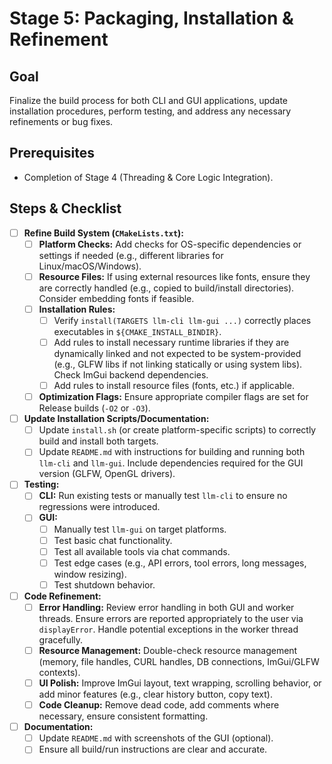 # Stage 5: Packaging, Installation & Refinement

## Goal

Finalize the build process for both CLI and GUI applications, update installation procedures, perform testing, and address any necessary refinements or bug fixes.

## Prerequisites

*   Completion of Stage 4 (Threading & Core Logic Integration).

## Steps & Checklist

*   [ ] **Refine Build System (`CMakeLists.txt`):**
    *   [ ] **Platform Checks:** Add checks for OS-specific dependencies or settings if needed (e.g., different libraries for Linux/macOS/Windows).
    *   [ ] **Resource Files:** If using external resources like fonts, ensure they are correctly handled (e.g., copied to build/install directories). Consider embedding fonts if feasible.
    *   [ ] **Installation Rules:**
        *   [ ] Verify `install(TARGETS llm-cli llm-gui ...)` correctly places executables in `${CMAKE_INSTALL_BINDIR}`.
        *   [ ] Add rules to install necessary runtime libraries if they are dynamically linked and not expected to be system-provided (e.g., GLFW libs if not linking statically or using system libs). Check ImGui backend dependencies.
        *   [ ] Add rules to install resource files (fonts, etc.) if applicable.
    *   [ ] **Optimization Flags:** Ensure appropriate compiler flags are set for Release builds (`-O2` or `-O3`).
*   [ ] **Update Installation Scripts/Documentation:**
    *   [ ] Update `install.sh` (or create platform-specific scripts) to correctly build and install both targets.
    *   [ ] Update `README.md` with instructions for building and running both `llm-cli` and `llm-gui`. Include dependencies required for the GUI version (GLFW, OpenGL drivers).
*   [ ] **Testing:**
    *   [ ] **CLI:** Run existing tests or manually test `llm-cli` to ensure no regressions were introduced.
    *   [ ] **GUI:**
        *   [ ] Manually test `llm-gui` on target platforms.
        *   [ ] Test basic chat functionality.
        *   [ ] Test all available tools via chat commands.
        *   [ ] Test edge cases (e.g., API errors, tool errors, long messages, window resizing).
        *   [ ] Test shutdown behavior.
*   [ ] **Code Refinement:**
    *   [ ] **Error Handling:** Review error handling in both GUI and worker threads. Ensure errors are reported appropriately to the user via `displayError`. Handle potential exceptions in the worker thread gracefully.
    *   [ ] **Resource Management:** Double-check resource management (memory, file handles, CURL handles, DB connections, ImGui/GLFW contexts).
    *   [ ] **UI Polish:** Improve ImGui layout, text wrapping, scrolling behavior, or add minor features (e.g., clear history button, copy text).
    *   [ ] **Code Cleanup:** Remove dead code, add comments where necessary, ensure consistent formatting.
*   [ ] **Documentation:**
    *   [ ] Update `README.md` with screenshots of the GUI (optional).
    *   [ ] Ensure all build/run instructions are clear and accurate.
